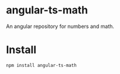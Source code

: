 # angular-ts-math
An angular repository for numbers and math.

# Install
`npm install angular-ts-math`